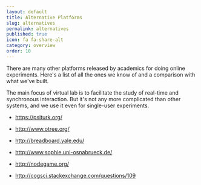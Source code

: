 ```yaml
---
layout: default
title: Alternative Platforms
slug: alternatives
permalink: alternatives
published: true
icon: fa fa-share-alt
category: overview
order: 10
---
```


There are many other platforms released by academics for doing online 
experiments. Here's a list of all the ones we know of and a comparison with 
what we've built.

The main focus of virtual lab is to facilitate the study of real-time and
synchronous interaction. But it's not any more complicated than other 
systems, and we use it even for single-user experiments.  

- https://psiturk.org/
- http://www.otree.org/
- http://breadboard.yale.edu/ 
- http://www.sophie.uni-osnabrueck.de/
- http://nodegame.org/

- http://cogsci.stackexchange.com/questions/109

